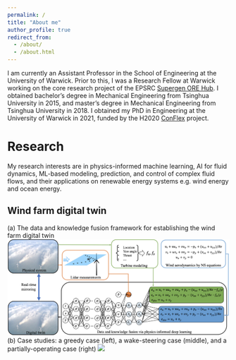 ```yaml
---
permalink: /
title: "About me"
author_profile: true
redirect_from: 
  - /about/
  - /about.html
---
```


I am currently an Assistant Professor in the School of Engineering at the University of Warwick. Prior to this, I was a Research Fellow at Warwick working on the core research project of the EPSRC [Supergen ORE Hub](https://www.supergen-ore.net). I obtained bachelor’s degree in Mechanical Engineering from Tsinghua University in 2015, and master’s degree in Mechanical Engineering from Tsinghua University in 2018. I obtained my PhD in Engineering at the University of Warwick in 2021, funded by the H2020 [ConFlex](https://www.conflex.org) project.

Research
======
My research interests are in physics-informed machine learning, AI for fluid dynamics, ML-based modeling, prediction, and control of complex fluid flows, and their applications on renewable energy systems e.g. wind energy and ocean energy.
## Wind farm digital twin
(a) The data and knowledge fusion framework for establishing the wind farm digital twin
![](images/WFDT.jpg)
(b) Case studies: a greedy case (left), a wake-steering case (middle), and a partially-operating case (right)
<img src=../images/case1.mp4>



